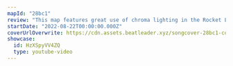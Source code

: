 ```yaml
---
mapId: "28bc1"
review: "This map features great use of chroma lighting in the Rocket League environment to represent the song well. With engaging patterns and nice musical representation in the top diff that carry through to the fun, accessible lowers, this map can be enjoyed by everybody!"
startDate: "2022-08-22T00:00:00.000Z"
coverUrlOverwrite: https://cdn.assets.beatleader.xyz/songcover-28bc1-cover.jpg
showcase:
  id: HzXSpyVV4ZQ
  type: youtube-video
---
```

